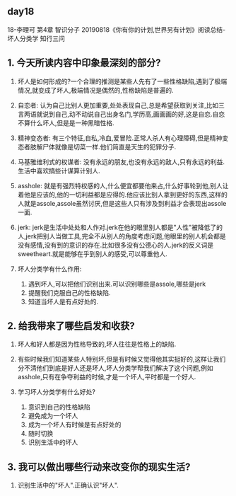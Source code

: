 ## day18

18-李理可
第4章 智识分子 
20190818《你有你的计划,世界另有计划》阅读总结-坏人分类学
知行三问

## 1. 今天所读内容中印象最深刻的部分?

1. 坏人是如何形成的?一个合理的推测是某些人先有了一些性格缺陷,遇到了极端情况,就变成了坏人,极端情况是偶然的,性格缺陷是普遍的.

2. 自恋者: 认为自己比别人更加重要,处处表现自己,总是希望获取到关注,比如三言两语就说到自己,动不动说自己出身名门,学历高,画画画的好,这是自恋.自恋不算什么坏人,但是是一种黑暗性格.

3. 精神变态者: 有三个特征,自私,冷血,爱冒险.正常人杀人有心理障碍,但是精神变态者肢解尸体就像是切菜一样.他们简直是天生的犯罪分子.

4. 马基雅维利式的权谋者: 没有永远的朋友,也没有永远的敌人,只有永远的利益.生活中喜欢搞些计谋算计别人.

5. asshole: 就是有强烈特权感的人,什么便宜都要他来占,什么好事轮到他,别人让着他是应该的,他的一切利益都是应得的.他应该比别人拿到更好的东西,这样的人就是assole,assole虽然讨厌,但是这些人只有涉及到利益才会表现出assole一面.

6. jerk: jerk是生活中处处和人作对.jerk在他的眼里别人都是"人性"被降低了的人,jerk把别人当做工具,完全不从别人的角度考虑问题,他眼里的别人机会都是没有感情,没有到的意识的存在.比如很多没有公德心的人.jerk的反义词是sweetheart.就是能够在乎到别人的感受,可以尊重他人.

7. 坏人分类学有什么作用:
	1. 遇到坏人,可以把他们识别出来.可以识别哪些是assole,哪些是jerk
	2. 提醒我们克服自己的性格缺陷.
	3. 知道当坏人是有点好处的.

## 2. 给我带来了哪些启发和收获?

1. 坏人和好人都是因为性格导致的,坏人往往是性格上的缺陷.

2. 有些时候我们知道某些人特别坏,但是有时候又觉得他其实挺好的,这样让我们分不清他们到底是好人还是坏人,坏人分类学帮我们解决了这个问题,例如asshole,只有在争夺利益的时候,才是一个坏人,平时都是一个好人.

3. 学习坏人分类学有什么好处?
	1. 意识到自己的性格缺陷
	2. 避免成为一个坏人
	3. 成为一个坏人有时候是有点好处的
	4. 随时切换
	5. 识别生活中的坏人

## 3. 我可以做出哪些行动来改变你的现实生活?

1. 识别生活中的"坏人".正确认识"坏人".



